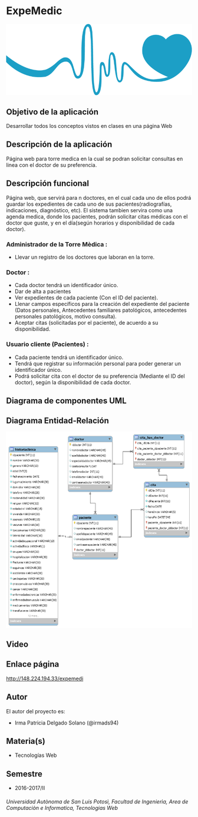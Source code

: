 # ExpeMedic

![Salud](https://github.com/acominf/ExpeMedic/blob/master/docs/heart.png)


## Objetivo de la aplicación
Desarrollar todos los conceptos vistos en clases en una página Web

## Descripción de la aplicación
Página web para torre medica en la cual se podran solicitar consultas en linea con el doctor de su preferencia.

## Descripción funcional
Página web, que servirá para n doctores, en el cual cada uno de ellos podrá guardar los expedientes de cada uno de sus pacientes(radiografías, indicaciones, diagnóstico, etc). El sistema tambien servira como una agenda medica, donde los pacientes, podrán solicitar citas médicas con el doctor que guste, y en el día(según horarios y disponibilidad de cada doctor).

### Administrador de la Torre Mèdica :
- Llevar un registro de los doctores que laboran en la torre.

### Doctor :
- Cada doctor tendrá un identificador único.
- Dar de alta a pacientes
- Ver expedientes de cada paciente (Con el ID del paciente).
- Llenar campos específicos para la creación del expediente del paciente (Datos personales, Antecedentes familiares patológicos, antecedentes personales patológicos, motivo consulta).
- Aceptar citas (solicitadas por el paciente), de acuerdo a su disponibilidad.

### Usuario cliente (Pacientes) :
- Cada paciente tendrá un identificador único.
- Tendrá que registrar su información personal para poder generar un identificador único.
- Podrá solicitar cita con el doctor de su preferencia (Mediante el ID del doctor), según la disponibilidad de cada doctor.

## Diagrama de componentes UML

## Diagrama Entidad-Relación 
![DiagramaE-R](https://github.com/acominf/ExpeMedic/blob/master/docs/ERDiagram.png)

## Video

## Enlace página
http://148.224.194.33/expemedi

## Autor
El autor del proyecto es:
- Irma Patricia Delgado Solano (@irmads94)

## Materia(s)
- Tecnologías Web

## Semestre
- 2016-2017/II

###### Universidad Autònoma de San Luis Potosì,   Facultad de Ingenierìa,   Area de Computaciòn e Informatica,  Tecnologias Web
